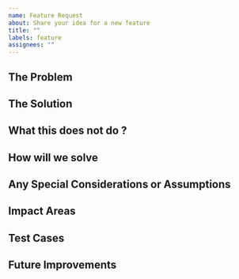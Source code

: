 ```yaml
---
name: Feature Request
about: Share your idea for a new feature
title: ""
labels: feature
assignees: ""
---
```


## The Problem 

<!--
  Describe the issue or problem you're facing that led to this feature request.
  For instance, "I often find it challenging to..."
-->

## The Solution

<!--
  Describe your idea for a solution or the feature you'd like to see.
-->

## What this does not do ?
<!--

-->

## How will we solve

<!--
  Outline how the proposed solution will be implemented.
-->

## Any Special Considerations or Assumptions
<!--  
what to keep in mind when using or testing this or any special assumptions involved in solution design that we should know
-->

## Impact Areas
<!--
What part of the product will this feature be reflected in or what parts may break becaue of this new implementation.
-->
## Test Cases
<!--
  List the test cases that should be considered to ensure the proper functioning of the new feature.
-->

## Future Improvements




